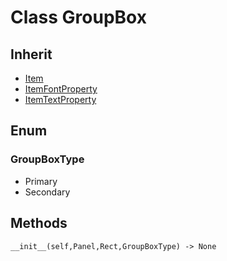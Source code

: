 # Class GroupBox

## Inherit

* [Item](Item.md)
* [ItemFontProperty](ItemFontProperty.md)
* [ItemTextProperty](ItemTextProperty.md)

## Enum

### GroupBoxType

* Primary
* Secondary

## Methods
```
__init__(self,Panel,Rect,GroupBoxType) -> None
```
